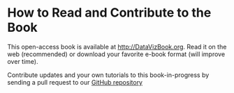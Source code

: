 # How to Read and Contribute to the Book

This open-access book is available at http://DataVizBook.org. Read it on the web (recommended) or download your favorite e-book format (will improve over time).

Contribute updates and your own tutorials to this book-in-progress by sending a pull request to our [GitHub repository](https://github.com/jackdougherty/datavizbook)